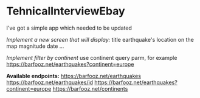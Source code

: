 # TehnicalInterviewEbay
I've got a simple app which needed to be updated

_Implement a new screen that will display:_
title
earthquake's location on the map
magnitude
date
...


_Implement filter by continent_
use continent query parm, for example https://barfooz.net/earthquakes?continent=europe

**Available endpoints:**
https://barfooz.net/earthquakes
https://barfooz.net/earthquakes/id
https://barfooz.net/earthquakes?continent=europe
https://barfooz.net/continents
